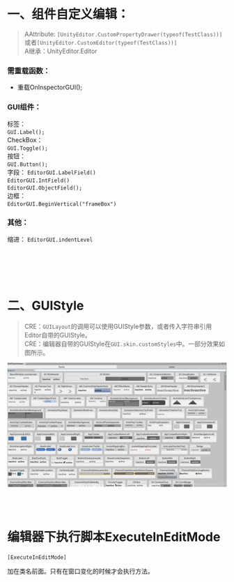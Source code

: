 ﻿

# 一、组件自定义编辑：

> AAttribute:   `[UnityEditor.CustomPropertyDrawer(typeof(TestClass))]`或者`[UnityEditor.CustomEditor(typeof(TestClass))]`    
> A继承：UnityEditor.Editor

### 需重载函数：
- 重载OnInspectorGUI();

### GUI组件：  

标签：  
`GUI.Label();`  
CheckBox：  
`GUI.Toggle();`  
按钮：  
`GUI.Button();`  
字段：
`EditorGUI.LabelField()`  
`EditorGUI.IntField()`  
`EditorGUI.ObjectField();`    
边框：  
`EditorGUI.BeginVertical("frameBox")`  




### 其他：   

缩进：
`EditorGUI.indentLevel`



<br />
<br />
<br />
<br />



# 二、GUIStyle    

> CRE：`GUILayout`的调用可以使用GUIStyle参数，或者传入字符串引用Editor自带的GUIStyle。    
> CRE：编辑器自带的GUIStyle在`GUI.skin.customStyles`中。一部分效果如图所示。    

<img src="Images/Skins.png" />  



<br />
<br />
<br />
<br />

# 编辑器下执行脚本ExecuteInEditMode

`[ExecuteInEditMode]`  

加在类名前面。只有在窗口变化的时候才会执行方法。    







